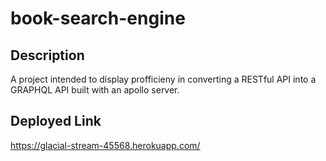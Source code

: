 # book-search-engine

## Description
A project intended to display profficieny in converting a RESTful API into a GRAPHQL API built with an apollo server. 

## Deployed Link

https://glacial-stream-45568.herokuapp.com/